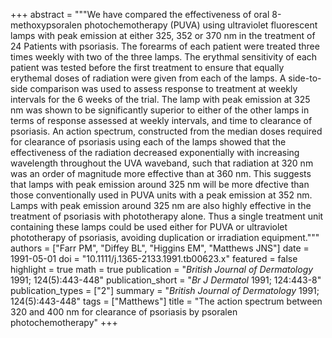 +++
abstract = """We have compared the effectiveness of oral 8-methoxypsoralen photochemotherapy (PUVA) using ultraviolet fluorescent lamps with peak emission at either 325, 352 or 370 nm in the treatment of 24 Patients with psoriasis. The forearms of each patient were treated three times weekly with two of the three lamps. The erythmal sensitivity of each patient was tested before the first treatment to ensure that equally erythemal doses of radiation were given from each of the lamps. A side-to-side comparison was used to assess response to treatment at weekly intervals for the 6 weeks of the trial. The lamp with peak emission at 325 nm was shown to be significantly superior to either of the other lamps in terms of response assessed at weekly intervals, and time to clearance of psoriasis. An action spectrum, constructed from the median doses required for clearance of psoriasis using each of the lamps showed that the effectiveness of the radiation decreased exponentially with increasing wavelength throughout the UVA waveband, such that radiation at 320 nm was an order of magnitude more effective than at 360 nm. This suggests that lamps with peak emission around 325 nm will be more dfective than those conventionally used in PUVA units with a peak emission at 352 nm. Lamps with peak emission around 325 nm are also highly effective in the treatment of psoriasis with phototherapy alone. Thus a single treatment unit containing these lamps could be used either for PUVA or ultraviolet phototherapy of psoriasis, avoiding duplication or irradiation equipment."""
authors = ["Farr PM", "Diffey BL", "Higgins EM", "Matthews JNS"]
date = 1991-05-01
doi = "10.1111/j.1365-2133.1991.tb00623.x"
featured = false
highlight = true
math = true
publication = "*British Journal of Dermatology* 1991; 124(5):443-448"
publication_short = "*Br J Dermatol* 1991; 124:443-8"
publication_types = ["2"]
summary = "*British Journal of Dermatology* 1991; 124(5):443-448"
tags = ["Matthews"]
title = "The action spectrum between 320 and 400 nm for clearance of psoriasis by psoralen photochemotherapy"
+++

